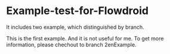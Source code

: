 # Example-test-for-Flowdroid
It includes two example, which distinguished by branch.


This is the first example. And it is not useful for me.
To get more information, please chechout to branch 2enExample.
